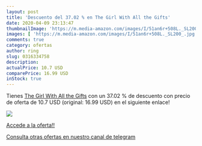 ```yaml
---
layout: post
title: 'Descuento del 37.02 % en The Girl With All the Gifts'
date: 2020-04-09 23:13:47
thumbnailImage: 'https://m.media-amazon.com/images/I/51an6r+508L._SL200_.jpg'
images: [ 'https://m.media-amazon.com/images/I/51an6r+508L._SL200_.jpg' ]
comments: true
category: ofertas
author: ring
slug: 0316334758
description:
actualPrice: 10.7 USD
comparePrice: 16.99 USD
inStock: true
---
```


Tienes [The Girl With All the Gifts](https://www.amazon.com/dp/0316334758/?tag=redken08-20) con un 37.02 % de descuento con precio de oferta de 10.7 USD (original: 16.99 USD) en el siguiente enlace!

[![](https://m.media-amazon.com/images/I/51an6r+508L._SL200_.jpg)](https://www.amazon.com/dp/0316334758/?tag=redken08-20)

[Accede a la oferta!!](https://www.amazon.com/dp/0316334758/?tag=redken08-20)

[Consulta otras ofertas en nuestro canal de telegram](https://t.me/s/ofertas25)
